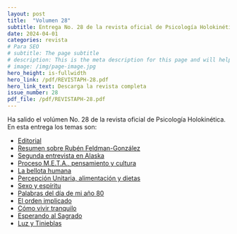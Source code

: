```yaml
---
layout: post
title:  "Volumen 28"
subtitle: Entrega No. 28 de la revista oficial de Psicología Holokinética
date: 2024-04-01
categories: revista
# Para SEO
# subtitle: The page subtitle
# description: This is the meta description for this page and will help it appear in search engines
# image: /img/page-image.jpg
hero_height: is-fullwidth
hero_link: /pdf/REVISTAPH-28.pdf
hero_link_text: Descarga la revista completa
issue_number: 28
pdf_file: /pdf/REVISTAPH-28.pdf
---
```


Ha salido el volúmen No. 28 de la revista oficial de Psicología Holokinética. 
En esta entrega los temas son:


- [Editorial](/pdf/REVISTAPH-28.pdf#page=4)
- [Resumen sobre Rubén Feldman-González](/pdf/REVISTAPH-28.pdf#page=5)
- [Segunda entrevista en Alaska](/pdf/REVISTAPH-28.pdf#page=7)
- [Proceso M.E.T.A., pensamiento y cultura](/pdf/REVISTAPH-28.pdf#page=20)
- [La bellota humana](/pdf/REVISTAPH-28.pdf#page=29)
- [Percepción Unitaria, alimentación y dietas](/pdf/REVISTAPH-28.pdf#page=31)
- [Sexo y espíritu](/pdf/REVISTAPH-28.pdf#page=32)
- [Palabras del día de mi año 80](/pdf/REVISTAPH-28.pdf#page=34)
- [El orden implicado](/pdf/REVISTAPH-28.pdf#page=35)
- [Cómo vivir tranquilo](/pdf/REVISTAPH-28.pdf#page=37)
- [Esperando al Sagrado](/pdf/REVISTAPH-28.pdf#page=39)
- [Luz y Tinieblas](/pdf/REVISTAPH-28.pdf#page=43)
